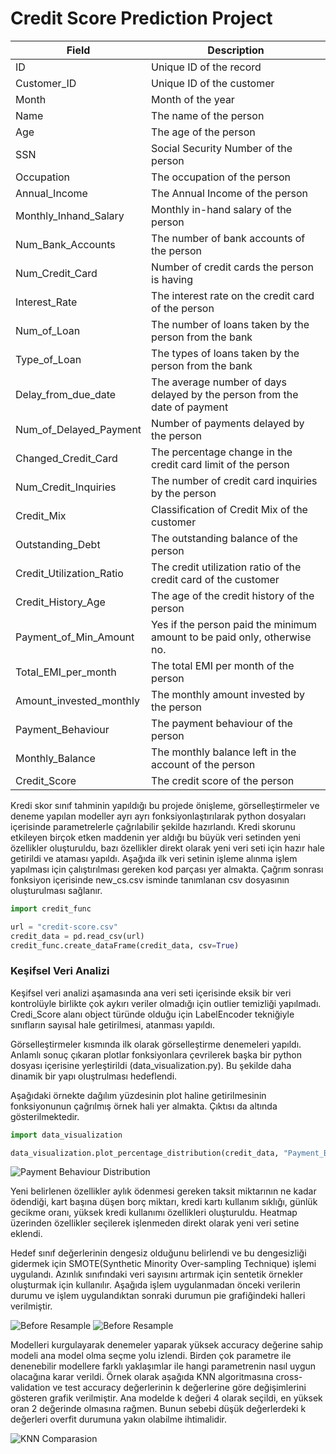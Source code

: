 # Credit Score Prediction Project

| Field                     | Description                                           |
|---------------------------|-------------------------------------------------------|
| ID                        | Unique ID of the record                               |
| Customer_ID               | Unique ID of the customer                             |
| Month                     | Month of the year                                     |
| Name                      | The name of the person                                 |
| Age                       | The age of the person                                  |
| SSN                       | Social Security Number of the person                   |
| Occupation                | The occupation of the person                           |
| Annual_Income             | The Annual Income of the person                        |
| Monthly_Inhand_Salary     | Monthly in-hand salary of the person                   |
| Num_Bank_Accounts         | The number of bank accounts of the person              |
| Num_Credit_Card           | Number of credit cards the person is having            |
| Interest_Rate             | The interest rate on the credit card of the person     |
| Num_of_Loan               | The number of loans taken by the person from the bank  |
| Type_of_Loan              | The types of loans taken by the person from the bank   |
| Delay_from_due_date       | The average number of days delayed by the person from the date of payment |
| Num_of_Delayed_Payment    | Number of payments delayed by the person               |
| Changed_Credit_Card       | The percentage change in the credit card limit of the person |
| Num_Credit_Inquiries      | The number of credit card inquiries by the person      |
| Credit_Mix                | Classification of Credit Mix of the customer           |
| Outstanding_Debt          | The outstanding balance of the person                  |
| Credit_Utilization_Ratio  | The credit utilization ratio of the credit card of the customer |
| Credit_History_Age        | The age of the credit history of the person            |
| Payment_of_Min_Amount     | Yes if the person paid the minimum amount to be paid only, otherwise no. |
| Total_EMI_per_month        | The total EMI per month of the person                  |
| Amount_invested_monthly   | The monthly amount invested by the person              |
| Payment_Behaviour         | The payment behaviour of the person                    |
| Monthly_Balance            | The monthly balance left in the account of the person   |
| Credit_Score              | The credit score of the person                          |


Kredi skor sınıf tahminin yapıldığı bu projede önişleme, görselleştirmeler ve deneme yapılan modeller ayrı ayrı fonksiyonlaştırılarak python dosyaları içerisinde parametrelerle çağrılabilir şekilde hazırlandı. Kredi skorunu etkileyen birçok etken maddenin yer aldığı bu büyük veri setinden yeni özellikler oluşturuldu, bazı özellikler direkt olarak yeni veri seti için hazır hale getirildi ve ataması yapıldı. Aşağıda ilk veri setinin işleme alınma işlem yapılması için çalıştırılması gereken kod parçası yer almakta. Çağrım sonrası fonksiyon içerisinde new_cs.csv isminde tanımlanan csv dosyasının oluşturulması sağlanır.

```python
import credit_func

url = "credit-score.csv"
credit_data = pd.read_csv(url)
credit_func.create_dataFrame(credit_data, csv=True)
```
### Keşifsel Veri Analizi

Keşifsel veri analizi aşamasında ana veri seti içerisinde eksik bir veri kontrolüyle birlikte çok aykırı veriler olmadığı için outlier temizliği yapılmadı. Credi_Score alanı object türünde olduğu için LabelEncoder tekniğiyle sınıfların sayısal hale getirilmesi, atanması yapıldı. 

Görselleştirmeler kısmında ilk olarak görselleştirme denemeleri yapıldı. Anlamlı sonuç çıkaran plotlar fonksiyonlara çevrilerek başka bir python dosyası içerisine yerleştirildi (data_visualization.py). Bu şekilde daha dinamik bir yapı oluştrulması hedeflendi. 

Aşağıdaki örnekte dağılım yüzdesinin plot haline getirilmesinin fonksiyonunun çağrılmış örnek hali yer almakta. Çıktısı da altında gösterilmektedir.

```python
import data_visualization

data_visualization.plot_percentage_distribution(credit_data, "Payment_Behaviour")
```
![Payment Behaviour Distribution](resimler/distribution_of_paymentB.png)


Yeni belirlenen özellikler aylık ödenmesi gereken taksit miktarının ne kadar ödendiği, kart başına düşen borç miktarı, kredi kartı kullanım sıklığı, günlük gecikme oranı, yüksek kredi kullanımı özellikleri oluşturuldu. Heatmap üzerinden özellikler seçilerek işlenmeden direkt olarak yeni veri setine eklendi. 

Hedef sınıf değerlerinin dengesiz olduğunu belirlendi ve bu dengesizliği gidermek için SMOTE(Synthetic Minority Over-sampling Technique) işlemi uygulandı. Azınlık sınıfındaki veri sayısını artırmak için sentetik örnekler oluşturmak için kullanılır. Aşağıda işlem uygulanmadan önceki verilerin durumu ve işlem uygulandıktan sonraki durumun pie grafiğindeki halleri verilmiştir.

![Before Resample](resimler/before_resample.png) ![Before Resample](resimler/resample_data.png) 

Modelleri kurgulayarak denemeler yaparak yüksek accuracy değerine sahip modeli ana model olma seçme yolu izlendi. Birden çok parametre ile denenebilir modellere farklı yaklaşımlar ile hangi parametrenin nasıl uygun olacağına karar verildi. Örnek olarak aşağıda KNN algoritmasına cross-validation ve test accuracy değerlerinin k değerlerine göre değişimlerini gösteren grafik verilmiştir. Ana modelde k değeri 4 olarak seçildi, en yüksek oran 2 değerinde olmasına rağmen. Bunun sebebi düşük değerlerdeki k değerleri overfit durumuna yakın olabilme ihtimalidir.

![KNN Comparasion](resimler/accuracy-comparison.png)